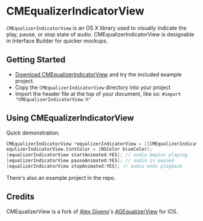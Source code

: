 # CMEqualizerIndicatorView
`CMEqualizerIndicatorView` is an OS X library used to visually indicate the play, pause, or stop state of audio. CMEqualizerIndicatorView is designable in Interface Builder for quicker mockups.

## Getting Started

- [Download CMEqualizerIndicatorView](https://github.com/connor/CMEqualizerIndicatorView/archive/master.zip) and try the included example project.
- Copy the `CMEqualizerIndicatorView` directory into your project
- Import the header file at the top of your document, like so: ```#import "CMEqualizerIndicatorView.h"```

## Using CMEqualizerIndicatorView

Quick demonstration.

```objective-c
CMEqualizerIndicatorView *equalizerIndicatorView = [[CMEqualizerIndicatorView alloc] initWithFrame: CGRectMake(0,0,16,16)];
equlizerIndicatorView.tintColor = [NSColor blueColor];
[equalizerIndicatorView startAnimated:YES]; // audio begins playing
[equalizerIndicatorView pauseAnimated:YES]; // audio is paused
[equalizerIndicatorView stopAnimated:YES]; // audio ends playback
```

There's also an example project in the repo.

## Credits

CMEqualizerView is a fork of [Alex Givens](http://alexgivens.com)'s [AGEqualizerView](https://github.com/AlexGivens/AGEqualizerIndicatorView) for iOS.
